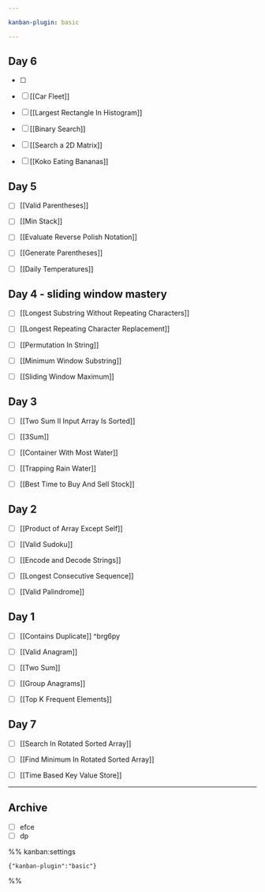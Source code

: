 ```yaml
---

kanban-plugin: basic

---
```


## Day 6

- [ ] 
- [ ] [[Car Fleet]]
- [ ] [[Largest Rectangle In Histogram]]
- [ ] [[Binary Search]]
- [ ] [[Search a 2D Matrix]]
- [ ] [[Koko Eating Bananas]]


## Day 5

- [ ] [[Valid Parentheses]]
- [ ] [[Min Stack]]
- [ ] [[Evaluate Reverse Polish Notation]]
- [ ] [[Generate Parentheses]]
- [ ] [[Daily Temperatures]]


## Day 4 - sliding window mastery

- [ ] [[Longest Substring Without Repeating Characters]]
- [ ] [[Longest Repeating Character Replacement]]
- [ ] [[Permutation In String]]
- [ ] [[Minimum Window Substring]]
- [ ] [[Sliding Window Maximum]]


## Day 3

- [ ] [[Two Sum II Input Array Is Sorted]]
- [ ] [[3Sum]]
- [ ] [[Container With Most Water]]
- [ ] [[Trapping Rain Water]]
- [ ] [[Best Time to Buy And Sell Stock]]


## Day 2

- [ ] [[Product of Array Except Self]]
- [ ] [[Valid Sudoku]]
- [ ] [[Encode and Decode Strings]]
- [ ] [[Longest Consecutive Sequence]]
- [ ] [[Valid Palindrome]]


## Day 1

- [ ] [[Contains Duplicate]] ^brg6py
- [ ] [[Valid Anagram]]
- [ ] [[Two Sum]]
- [ ] [[Group Anagrams]]
- [ ] [[Top K Frequent Elements]]


## Day 7

- [ ] [[Search In Rotated Sorted Array]]
- [ ] [[Find Minimum In Rotated Sorted Array]]
- [ ] [[Time Based Key Value Store]]


***

## Archive

- [ ] efce
- [ ] dp

%% kanban:settings
```
{"kanban-plugin":"basic"}
```
%%